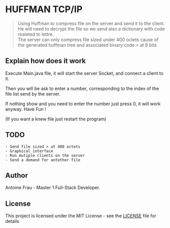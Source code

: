 # HUFFMAN TCP/IP

> Using Huffman to compress file on the server and send it to the client.
> He will need to decrypt the file so we send also a dictionary with code realeted to lettre. <br>
> The server can only compress file sized under 400 octets
> cause of the generated huffman tree and associated binary code > at 8 bits

 

## Explain how does it work

Execute Main.java file, it will start the server Socket, and connect a client to it.

Then you will be ask to enter a number, corresponding to the index of the file list send by the server.

If nothing show and you need to enter the number just press 0, it will work anyway. Have Fun !

(If you want a knew file just restart the program)

## TODO

    - Send file sized > at 400 octets
    - Graphical interface
    - Run mutiple clients on the server
    - Send a demand for antother file 

## Author
Antoine Frau - Master 1 Full-Stack Developer.

## License
This project is licensed under the MIT License - see the [LICENSE](LICENSE) file for details
